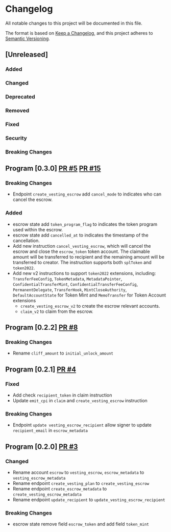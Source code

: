 # Changelog

All notable changes to this project will be documented in this file.

The format is based on [Keep a Changelog](https://keepachangelog.com/en/1.0.0/),
and this project adheres to [Semantic Versioning](https://semver.org/spec/v2.0.0.html).

## [Unreleased]

### Added

### Changed

### Deprecated

### Removed

### Fixed

### Security

### Breaking Changes

## Program [0.3.0] [PR #5](https://github.com/jup-ag/jup-lock/pull/5) [PR #15](https://github.com/jup-ag/jup-lock/pull/15)

### Breaking Changes

- Endpoint `create_vesting_escrow` add `cancel_mode` to indicates who can cancel the escrow.

### Added

- escrow state add `token_program_flag` to indicates the token program used within the escrow.
- escrow state add `cancelled_at` to indicates the timestamp of the cancellation.
- Add new instruction `cancel_vesting_escrow`, which will cancel the escrow and close the `escrow_token` token account. The claimable amount will be transferred to recipient and the remaining amount will be transferred to creator. The instruction supports both `splToken` and `token2022`.
- Add new v2 instructions to support `token2022` extensions, including: `TransferFeeConfig`, `TokenMetadata`, `MetadataPointer`, `ConfidentialTransferMint`, `ConfidentialTransferFeeConfig`, `PermanentDelegate`, `TransferHook`, `MintCloseAuthority`, `DefaultAccountState` for Token Mint and `MemoTransfer` for Token Account extensions
  - `create_vesting_escrow_v2` to create the escrow relevant accounts.
  - `claim_v2` to claim from the escrow.

## Program [0.2.2] [PR #8](https://github.com/jup-ag/jup-lock/pull/8)

### Breaking Changes

- Rename `cliff_amount` to `initial_unlock_amount`

## Program [0.2.1] [PR #4](https://github.com/jup-ag/jup-lock/pull/4)

### Fixed

- Add check `recipient_token` in claim instruction
- Update `emit_cpi` in `claim` and `create_vesting_escrow` instruction

### Breaking Changes

- Endpoint `update vesting_escrow_recipient` allow signer to update `recipient_email` in `escrow_metadata`

## Program [0.2.0] [PR #3](https://github.com/jup-ag/jup-lock/pull/3)

### Changed

- Rename account `escrow` to `vesting_escrow`, `escrow_metadata` to `vesting_escrow_metadata`
- Rename endpoint `create_vesting_plan` to `create_vesting_escrow`
- Rename endpoint `create_escrow_metadata` to `create_vesting_escrow_metadata`
- Rename endpoint `update_recipient` to `update_vesting_escrow_recipient`

### Breaking Changes

- escrow state remove field `escrow_token` and add field `token_mint`
